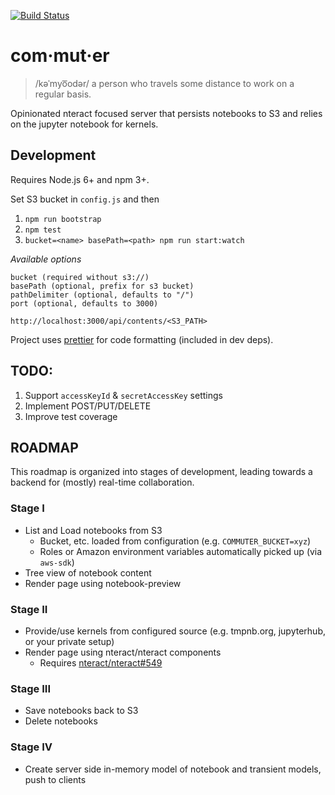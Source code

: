 [![Build Status](https://travis-ci.org/nteract/commuter.svg?branch=master)](https://travis-ci.org/nteract/commuter)

# com·mut·er

> /kəˈmyo͞odər/
> a person who travels some distance to work on a regular basis.

Opinionated nteract focused server that persists notebooks to S3 and relies on the jupyter notebook for kernels.

## Development
Requires Node.js 6+ and npm 3+.

Set S3 bucket in `config.js` and then

1. `npm run bootstrap`
1. `npm test`
1. `bucket=<name> basePath=<path> npm run start:watch`

*Available options*

```
bucket (required without s3://)
basePath (optional, prefix for s3 bucket)
pathDelimiter (optional, defaults to "/")
port (optional, defaults to 3000)
```

`http://localhost:3000/api/contents/<S3_PATH>`

Project uses [prettier](https://github.com/jlongster/prettier) for code formatting (included in dev deps). 

## TODO:
1. Support `accessKeyId` & `secretAccessKey` settings
1. Implement POST/PUT/DELETE
1. Improve test coverage

## ROADMAP

This roadmap is organized into stages of development, leading towards a backend for (mostly) real-time collaboration.

### Stage I

* List and Load notebooks from S3
  - Bucket, etc. loaded from configuration (e.g. `COMMUTER_BUCKET=xyz`)
  - Roles or Amazon environment variables automatically picked up (via `aws-sdk`)
* Tree view of notebook content
* Render page using notebook-preview

### Stage II

* Provide/use kernels from configured source (e.g. tmpnb.org, jupyterhub, or your private setup)
* Render page using nteract/nteract components
  - Requires [nteract/nteract#549](https://github.com/nteract/nteract/issues/549)

### Stage III

* Save notebooks back to S3
* Delete notebooks

### Stage IV

* Create server side in-memory model of notebook and transient models, push to clients
